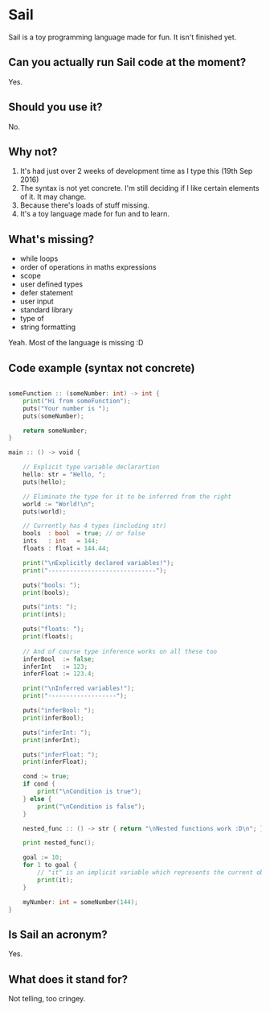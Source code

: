 # Sail

Sail is a toy programming language made for fun. It isn't finished yet.

## Can you actually run Sail code at the moment?

Yes.

## Should you use it?

No.

## Why not?

1. It's had just over 2 weeks of development time as I type this (19th Sep 2016)
2. The syntax is not yet concrete. I'm still deciding if I like certain elements of it. It may change.
3. Because there's loads of stuff missing.
4. It's a toy language made for fun and to learn.

## What's missing?

- while loops
- order of operations in maths expressions
- scope
- user defined types
- defer statement
- user input
- standard library
- type of
- string formatting

Yeah. Most of the language is missing :D

## Code example (syntax not concrete)

```go

someFunction :: (someNumber: int) -> int {
    print("Hi from someFunction");
    puts("Your number is ");
    puts(someNumber);

    return someNumber;
}

main :: () -> void {

    // Explicit type variable declarartion
    hello: str = "Hello, ";
    puts(hello);

    // Eliminate the type for it to be inferred from the right
    world := "World!\n";
    puts(world);

    // Currently has 4 types (including str)
    bools  : bool  = true; // or false
    ints   : int   = 144;
    floats : float = 144.44;

    print("\nExplicitly declared variables!");
    print("------------------------------");

    puts("bools: ");
    print(bools);

    puts("ints: ");
    print(ints);

    puts("floats: ");
    print(floats);
  
    // And of course type inference works on all these too
    inferBool  := false;
    inferInt   := 123;
    inferFloat := 123.4;

    print("\nInferred variables!");
    print("-------------------");

    puts("inferBool: ");
    print(inferBool);

    puts("inferInt: ");
    print(inferInt);

    puts("inferFloat: ");
    print(inferFloat);

    cond := true;
    if cond {
        print("\nCondition is true");
    } else {
        print("\nCondition is false");
    }

    nested_func :: () -> str { return "\nNested functions work :D\n"; }

    print nested_func();

    goal := 10;
    for 1 to goal {
        // "it" is an implicit variable which represents the current object of the iteration
        print(it);
    }

    myNumber: int = someNumber(144);
}
```

## Is Sail an acronym?

Yes.

## What does it stand for?

Not telling, too cringey.
